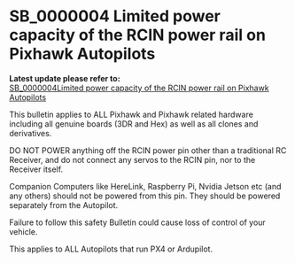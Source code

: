 # SB\_0000004 Limited power capacity of the RCIN power rail on Pixhawk Autopilots

**Latest update please refer to:**\
[SB\_0000004Limited power capacity of the RCIN power rail on Pixhawk Autopilots](https://discuss.cubepilot.org/t/sb-0000004limited-power-capacity-of-the-rcin-power-rail-on-pixhawk-autopilots/1853)

This bulletin applies to ALL Pixhawk and Pixhawk related hardware including all genuine boards (3DR and Hex) as well as all clones and derivatives.

DO NOT POWER anything off the RCIN power pin other than a traditional RC Receiver, and do not connect any servos to the RCIN pin, nor to the Receiver itself.

Companion Computers like HereLink, Raspberry Pi, Nvidia Jetson etc (and any others) should not be powered from this pin. They should be powered separately from the Autopilot.

Failure to follow this safety Bulletin could cause loss of control of your vehicle.

This applies to ALL Autopilots that run PX4 or Ardupilot.
